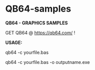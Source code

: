 # QB64-samples

<b>QB64 - GRAPHICS SAMPLES</b>

GET QB64 @ <link>https://qb64.com/</link> !

<b>USAGE:</b>

qb64 -c yourfile.bas

qb64 -c yourfile.bas -o outputname.exe
